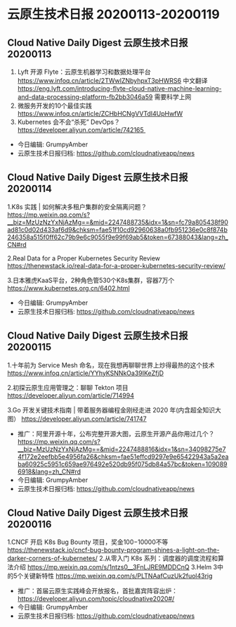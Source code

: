 # 云原生技术日报 20200113-20200119
## Cloud Native Daily Digest 云原生技术日报 20200113
1. Lyft 开源 Flyte：云原生机器学习和数据处理平台
https://www.infoq.cn/article/2TWwIZNbyhpxT3pHWRS6 中文翻译
https://eng.lyft.com/introducing-flyte-cloud-native-machine-learning-and-data-processing-platform-fb2bb3046a59 需要科学上网
2. 微服务开发的10个最佳实践 https://www.infoq.cn/article/ZCHbHCNgVVTdI4UpHwfW
3. Kubernetes 会不会“杀死” DevOps？https://developer.aliyun.com/article/742165 
* 今日编辑: GrumpyAmber
* 云原生技术日报归档: https://github.com/cloudnativeapp/news

## Cloud Native Daily Digest 云原生技术日报 20200114

1.K8s 实践 | 如何解决多租户集群的安全隔离问题？https://mp.weixin.qq.com/s?__biz=MzUzNzYxNjAzMg==&mid=2247488735&idx=1&sn=fc79a805438f90ad81c0d02d433af6d9&chksm=fae51f10cd92960638a0fb951236e0c8f874b246358a515f0ff62c79b9e6c9055f9e99f69ab5&token=67388043&lang=zh_CN#rd

2.Real Data for a Proper Kubernetes Security Review https://thenewstack.io/real-data-for-a-proper-kubernetes-security-review/

3.日本雅虎KaaS平台，2种角色管530个K8s集群，容器7万个 https://www.kubernetes.org.cn/6402.html
* 今日编辑: GrumpyAmber
* 云原生技术日报归档: https://github.com/cloudnativeapp/news


## Cloud Native Daily Digest 云原生技术日报 20200115
1.十年前为 Service Mesh 命名，现在我想再聊聊世界上炒得最热的这个技术
https://www.infoq.cn/article/YYhyKSNNkOa39IKeZfjD

2.初探云原生应用管理之：聊聊 Tekton 项目
https://developer.aliyun.com/article/714994

3.Go 开发关键技术指南 | 带着服务器编程金刚经走进 2020 年(内含超全知识大图）
https://developer.aliyun.com/article/741747

* 推广：阿里开源十年，公布完整开源大图，云原生开源产品你用过几个？https://mp.weixin.qq.com/s?__biz=MzUzNzYxNjAzMg==&mid=2247488816&idx=1&sn=34098275e74f172e2eefbb5e4956fa26&chksm=fae51effcd9297e9e65422943a5a2eaba60925c5951c659ae976492e520db95f075db84a57bc&token=1090896918&lang=zh_CN#rd
* 今日编辑: GrumpyAmber
* 云原生技术日报归档: https://github.com/cloudnativeapp/news

## Cloud Native Daily Digest 云原生技术日报 20200116
1.CNCF 开启 K8s Bug Bounty 项目，奖金$100-$10000不等
https://thenewstack.io/cncf-bug-bounty-program-shines-a-light-on-the-darker-corners-of-kubernetes/
2.从零入门 K8s 系列：调度器的调度流程和算法介绍
https://mp.weixin.qq.com/s/1ntzs0__3FnLJRE9MDDCnQ
3.Helm 3中的5个关键新特性
https://mp.weixin.qq.com/s/PLTNAafCuzUk2fuol43rig

* 推广：首届云原生实践峰会开放报名，首批嘉宾阵容出炉：
https://developer.aliyun.com/topic/cloudnative2020#/
* 今日编辑: GrumpyAmber
* 云原生技术日报归档: https://github.com/cloudnativeapp/news

